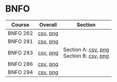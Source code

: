 # BNFO

| Course | Overall | Section |
| ------ | ------- | ------- |
| BNFO 262 | [csv](https://github.com/UCSD-Historical-Enrollment-Data/2025Winter/blob/main/overall/BNFO%20262.csv), [png](https://raw.githubusercontent.com/UCSD-Historical-Enrollment-Data/2025Winter/main/plot_overall/BNFO%20262.png) |  |
| BNFO 281 | [csv](https://github.com/UCSD-Historical-Enrollment-Data/2025Winter/blob/main/overall/BNFO%20281.csv), [png](https://raw.githubusercontent.com/UCSD-Historical-Enrollment-Data/2025Winter/main/plot_overall/BNFO%20281.png) |  |
| BNFO 283 | [csv](https://github.com/UCSD-Historical-Enrollment-Data/2025Winter/blob/main/overall/BNFO%20283.csv), [png](https://raw.githubusercontent.com/UCSD-Historical-Enrollment-Data/2025Winter/main/plot_overall/BNFO%20283.png) | Section A: [csv](https://github.com/UCSD-Historical-Enrollment-Data/2025Winter/blob/main/section/BNFO%20283_A.csv), [png](https://raw.githubusercontent.com/UCSD-Historical-Enrollment-Data/2025Winter/main/plot_section/BNFO%20283_A.png)<br>Section B: [csv](https://github.com/UCSD-Historical-Enrollment-Data/2025Winter/blob/main/section/BNFO%20283_B.csv), [png](https://raw.githubusercontent.com/UCSD-Historical-Enrollment-Data/2025Winter/main/plot_section/BNFO%20283_B.png) |
| BNFO 286 | [csv](https://github.com/UCSD-Historical-Enrollment-Data/2025Winter/blob/main/overall/BNFO%20286.csv), [png](https://raw.githubusercontent.com/UCSD-Historical-Enrollment-Data/2025Winter/main/plot_overall/BNFO%20286.png) |  |
| BNFO 294 | [csv](https://github.com/UCSD-Historical-Enrollment-Data/2025Winter/blob/main/overall/BNFO%20294.csv), [png](https://raw.githubusercontent.com/UCSD-Historical-Enrollment-Data/2025Winter/main/plot_overall/BNFO%20294.png) |  |
